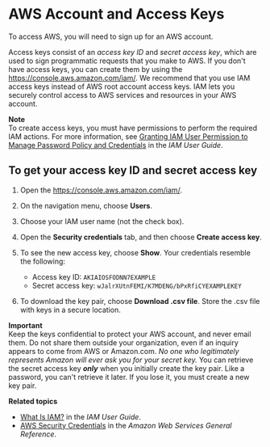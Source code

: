 # AWS Account and Access Keys<a name="pstools-appendix-sign-up"></a>

To access AWS, you will need to sign up for an AWS account\.

Access keys consist of an *access key ID* and *secret access key*, which are used to sign programmatic requests that you make to AWS\. If you don't have access keys, you can create them by using the [https://console\.aws\.amazon\.com/iam/](https://console.aws.amazon.com/iam/)\. We recommend that you use IAM access keys instead of AWS root account access keys\. IAM lets you securely control access to AWS services and resources in your AWS account\.

**Note**  
To create access keys, you must have permissions to perform the required IAM actions\. For more information, see [Granting IAM User Permission to Manage Password Policy and Credentials](https://docs.aws.amazon.com/IAM/latest/UserGuide/id_credentials_delegate-permissions.html) in the *IAM User Guide*\.

## To get your access key ID and secret access key<a name="get-access-keys"></a>

1. Open the [https://console\.aws\.amazon\.com/iam/](https://console.aws.amazon.com/iam/)\.

1. On the navigation menu, choose **Users**\.

1. Choose your IAM user name \(not the check box\)\.

1. Open the **Security credentials** tab, and then choose **Create access key**\.

1. To see the new access key, choose **Show**\. Your credentials resemble the following:
   + Access key ID: `AKIAIOSFODNN7EXAMPLE` 
   + Secret access key: `wJalrXUtnFEMI/K7MDENG/bPxRfiCYEXAMPLEKEY` 

1. To download the key pair, choose **Download \.csv file**\. Store the \.csv file with keys in a secure location\.

**Important**  
Keep the keys confidential to protect your AWS account, and never email them\. Do not share them outside your organization, even if an inquiry appears to come from AWS or Amazon\.com\. *No one who legitimately represents Amazon will ever ask you for your secret key\.* 
You can retrieve the secret access key ***only*** when you initially create the key pair\. Like a password, you can't retrieve it later\. If you lose it, you must create a new key pair\.

 **Related topics** 
+  [What Is IAM?](https://docs.aws.amazon.com/IAM/latest/UserGuide/introduction.html) in the *IAM User Guide*\.
+  [AWS Security Credentials](https://docs.aws.amazon.com/general/latest/gr/aws-security-credentials.html) in the *Amazon Web Services General Reference*\.